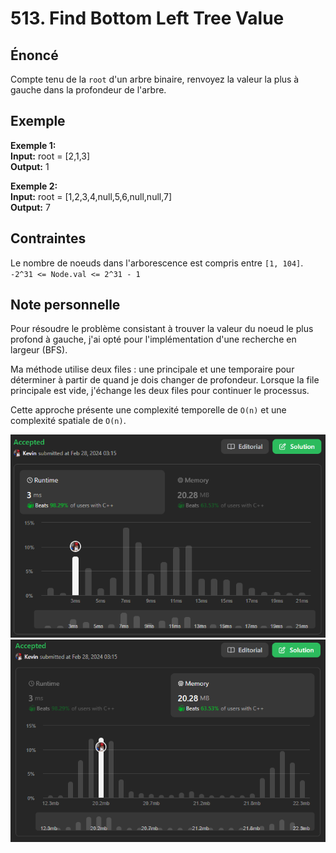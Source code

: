 # 513. Find Bottom Left Tree Value

## Énoncé

Compte tenu de la `root` d'un arbre binaire, renvoyez la valeur la plus à gauche dans la profondeur de l'arbre.

## Exemple

**Exemple 1:**  
**Input:** root = [2,1,3]  
**Output:** 1

**Exemple 2:**  
**Input:** root = [1,2,3,4,null,5,6,null,null,7]  
**Output:** 7

## Contraintes

Le nombre de noeuds dans l'arborescence est compris entre `[1, 104]`.  
`-2^31 <= Node.val <= 2^31 - 1`

## Note personnelle

Pour résoudre le problème consistant à trouver la valeur du noeud le plus profond à gauche, j'ai opté pour l'implémentation d'une recherche en largeur (BFS).

Ma méthode utilise deux files : une principale et une temporaire pour déterminer à partir de quand je dois changer de profondeur. Lorsque la file principale est vide, j'échange les deux files pour continuer le processus.

Cette approche présente une complexité temporelle de `O(n)` et une complexité spatiale de `O(n)`.

<img src="../imgs/0513-runtime.png"/>
<img src="../imgs/0513-memory.png"/>
